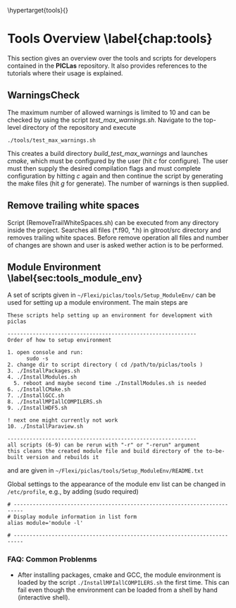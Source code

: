 \hypertarget{tools}{}

# Tools Overview \label{chap:tools}

This section gives an overview over the tools and scripts for developers contained in the **PICLas** repository. It also provides references to the tutorials where their usage is explained.

## WarningsCheck

The maximum number of allowed warnings is limited to 10 and can be checked by using the script *test_max_warnings.sh*. Navigate to the top-level directory of the repository and execute

```
./tools/test_max_warnings.sh
```

This creates a build directory *build_test_max_warnings* and launches *cmake*, which must be
configured by the user (hit *c* for configure). The user must then supply the desired compilation flags and must 
complete configuration by hitting *c* again and then continue the script by generating the make
files (hit *g* for generate). The
number of warnings is then supplied.

## Remove trailing white spaces

Script (RemoveTrailWhiteSpaces.sh) can be executed from any directory inside the project.
Searches all files (\*.f90, \*.h) in gitroot/src directory and removes trailing white spaces.
Before remove operation all files and number of changes are shown and user is asked wether action is to be performed.


## Module Environment  \label{sec:tools_module_env}

A set of scripts given in `~/Flexi/piclas/tools/Setup_ModuleEnv/` can be used for setting up a
module environment. The main steps are 
```
These scripts help setting up an environment for development with piclas

------------------------------------------------------------
Order of how to setup environment

1. open console and run:
      sudo -s
2. change dir to script directory ( cd /path/to/piclas/tools )
3. ./InstallPackages.sh
4. ./InstallModules.sh
  5. reboot and maybe second time ./InstallModules.sh is needed
6. ./InstallCMake.sh
7. ./InstallGCC.sh
8. ./InstallMPIallCOMPILERS.sh
9. ./InstallHDF5.sh

! next one might currently not work
10. ./InstallParaview.sh

------------------------------------------------------------
all scripts (6-9) can be rerun with "-r" or "-rerun" argument
this cleans the created module file and build directory of the to-be-built version and rebuilds it
```
and are given in `~/Flexi/piclas/tools/Setup_ModuleEnv/README.txt`

Global settings to the appearance of the module env list can be changed in `/etc/profile`, e.g., by
adding (sudo required)
```
# -------------------------------------------------------------------------
# Display module information in list form
alias module='module -l'

# -------------------------------------------------------------------------
```

### FAQ: Common Problenms

* After installing packages, cmake and GCC, the module environment is loaded by the script
  `./InstallMPIallCOMPILERS.sh` the first time. This can fail even though the environment can be
  loaded from a shell by hand (interactive shell).

